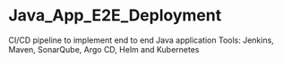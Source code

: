# Java_App_E2E_Deployment
CI/CD pipeline to implement end to end Java application
Tools: Jenkins, Maven, SonarQube, Argo CD, Helm and Kubernetes
